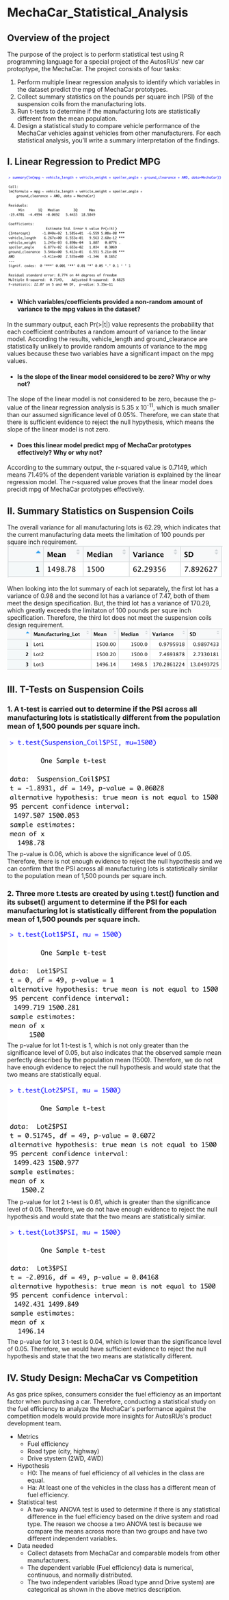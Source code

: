 # MechaCar_Statistical_Analysis
## Overview of the project
The purpose of the project is to perform statistical test using R programming language for a special project of the AutosRUs' new car protoptype, the MechaCar. The project consists of four tasks:
1. Perform multiple linear regression analysis to identify which variables in the dataset predict the mpg of MechaCar prototypes.
2. Collect summary statistics on the pounds per square inch (PSI) of the suspension coils from the manufacturing lots.
3. Run t-tests to determine if the manufacturing lots are statistically different from the mean population.
4. Design a statistical study to compare vehicle performance of the MechaCar vehicles against vehicles from other manufacturers. For each statistical analysis, you’ll write a summary interpretation of the findings.

## I. Linear Regression to Predict MPG
![Linear Regression to Predict mpg](Resources/D1.png)
* #### Which variables/coefficients provided a non-random amount of variance to the mpg values in the dataset?
In the summary output, each Pr(>|t|) value represents the probability that each coefficient contributes a random amount of variance to the linear model. According the results, vehicle_length and ground_clearance are statistically unlikely to provide random amounts of variance to the mpg values because these two variables have a significant impact on the mpg values.   

* #### Is the slope of the linear model considered to be zero? Why or why not?
The slope of the linear model is not considered to be zero, because the p-value of the linear regression analysis is 5.35 x 10<sup>-11</sup>, which is much smaller than our assumed significance level of 0.05%. Therefore, we can state that there is sufficient evidence to reject the null hypythesis, which means the slope of the linear model is not zero. 
* #### Does this linear model predict mpg of MechaCar prototypes effectively? Why or why not?
According to the summary output, the r-squared value is 0.7149, which means 71.49% of the dependent variable variation is explained by the linear regression model. The r-squared value proves that the linear model does precidt mpg of MechaCar prototypes effectively. 

## II. Summary Statistics on Suspension Coils
The overall variance for all manufacturing lots is 62.29, which indicates that the current manufacturing data meets the limitation of 100 pounds per square inch requirement. 
![D2_total_summary](Resources/D2_total_summary.png)

When looking into the lot summary of each lot separately, the first lot has a variance of 0.98 and the second lot has a variance of 7.47, both of them meet the design specification. But, the third lot has a variance of 170.29, which greatly exceeds the limitaton of 100 pounds per squre inch specification. Therefore, the third lot does not meet the suspension coils design requirement. 
![D2_lot_summary](Resources/D2_lot_summary.png)

## III. T-Tests on Suspension Coils
### 1.  A t-test is carried out to determine if the PSI across all manufacturing lots is statistically different from the population mean of 1,500 pounds per square inch.
![D3_ttest_all](Resources/D3_ttest_all.png)
The p-value is 0.06, which is above the significance level of 0.05. Therefore, there is not enough evidence to reject the null hypothesis and we can confirm that the PSI across all manufacturing lots is statistically similar to the population mean of 1,500 pounds per square inch.

### 2. Three more t.tests are created by using t.test() function and its subset() argument to determine if the PSI for each manufacturing lot is statistically different from the population mean of 1,500 pounds per square inch.
![D3_lot1](Resources/D3_lot1.png)
The p-value for lot 1 t-test is 1, which is not only greater than the significance level of 0.05, but also indicates that the observed sample mean perfectly described by the population mean (1500). Therefore, we do not have enough evidence to reject the null hypothesis and would state that the two means are statistically equal. 

![D3_lot2](Resources/D3_lot2.png)
The p-value for lot 2 t-test is 0.61, which is greater than the significance level of 0.05. Therefore, we do not have enough evidence to reject the null hypothesis and would state that the two means are statistically similar. 

![D3_lot3](Resources/D3_lot3.png)
The p-value for lot 3 t-test is 0.04, which is lower than the significance level of 0.05. Therefore, we would have sufficient evidence to reject the null hypothesis and state that the two means are statistically different. 

## IV. Study Design: MechaCar vs Competition
As gas price spikes, consumers consider the fuel efficiency as an important factor when purchasing a car. Therefore, conducting a statistical study on the fuel efficiency to analyze the MechaCar's performance against the competition models would provide more insights for AutosRUs's product development team. 
* Metrics
    * Fuel efficiency 
    * Road type (city, highway)
    * Drive stystem (2WD, 4WD)
* Hypothesis
    * H0: The means of fuel efficiency of all vehicles in the class are equal.
    * Ha: At least one of the vehicles in the class has a different mean of fuel efficiency.
* Statistical test
    * A two-way ANOVA test is used to determine if there is any statistical difference in the fuel efficiency based on the drive system and road type. The reason we choose a two ANOVA test is because we compare the means across more than two groups and have two different independent variables.
* Data needed
    * Collect datasets from MechaCar and comparable models from other manufacturers.
    * The dependent variable (Fuel efficiency) data is numerical, continuous, and normally distributed.
    * The two independent variables (Road type annd Drive system) are categorical as shown in the above metrics description. 